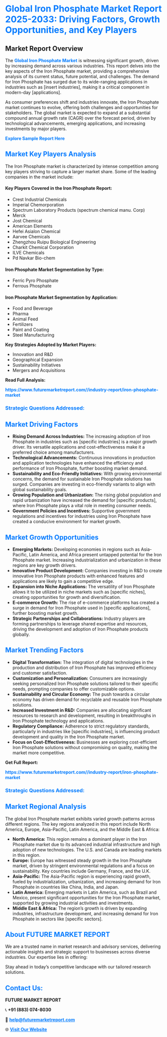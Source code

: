 <h1 style="color: #007BFF;">Global Iron Phosphate Market Report 2025-2033: Driving Factors, Growth Opportunities, and Key Players</h1>

<section id="overview">
<h2>Market Report Overview</h2>
<p>The <a href="https://www.futuremarketreport.com//industry-report/iron-phosphate-market" style="color: #007BFF; text-decoration: none;"><strong>Global Iron Phosphate Market</strong></a> is witnessing significant growth, driven by increasing demand across various industries. This report delves into the key aspects of the Iron Phosphate market, providing a comprehensive analysis of its current status, future potential, and challenges. The demand for Iron Phosphate has surged due to its wide-ranging applications in industries such as [insert industries], making it a critical component in modern-day [applications].</p>
<p>As consumer preferences shift and industries innovate, the Iron Phosphate market continues to evolve, offering both challenges and opportunities for stakeholders. The global market is expected to expand at a substantial compound annual growth rate (CAGR) over the forecast period, driven by technological advancements, emerging applications, and increasing investments by major players.</p>
</section>

<section id="overview">
<p><a href="https://www.futuremarketreport.com//request-sample/reportId=61277" style="color: #007BFF; text-decoration: none;"><strong>Explore Sample Report Here</strong></a></p>
</section>

<section id="key-players">
<h2 style="color: #007BFF;">Market Key Players Analysis</h2>
<p>The Iron Phosphate market is characterized by intense competition among key players striving to capture a larger market share. Some of the leading companies in the market include:</p>
<h4>Key Players Covered in the Iron Phosphate Report:</h4>
<ul><li>Crest Industrial Chemicals</li><li>Imperial Chemorporation</li><li>Spectrum Laboratory Products (spectrum chemical manu. Corp)</li><li>Merck</li><li>Jost Chemical</li><li>American Elements</li><li>Hefei Asialon Chemical</li><li>Aarvee Chemicals</li><li>Zhengzhou Ruipu Biological Engineering</li><li>Charkit Chemical Corporation</li><li>ILVE Chemicals</li><li>Pd Navkar Bio-chem</li></ul>
<h4>Iron Phosphate Market Segmentation by Type:</h4>
<ul><li>Ferric Pyro Phosphate</li><li>Ferrous Phosphate</li></ul>

<h4>Iron Phosphate Market Segmentation by Application:</h4>
<ul><li>Food and Beverage</li><li>Pharma</li><li>Animal Feed</li><li>Fertilizers</li><li>Paint and Coating</li><li>Steel Manufacturing</li></ul>
<p><strong>Key Strategies Adopted by Market Players:</strong></p>
<ul>
<li>Innovation and R&D</li>
<li>Geographical Expansion</li>
<li>Sustainability Initiatives</li>
<li>Mergers and Acquisitions</li>
</ul>
</section>

<section>
<p><strong>Read Full Analysis: </strong></p><a href="https://www.futuremarketreport.com//industry-report/iron-phosphate-market" style="color: #007BFF; text-decoration: none;"><strong>https://www.futuremarketreport.com//industry-report/iron-phosphate-market</strong></a>
<h3 style="color: #007BFF;">Strategic Questions Addressed:</h3>
</section>

<section id="driving-factors">
<h2 style="color: #007BFF;">Market Driving Factors</h2>
<ul>
<li><strong>Rising Demand Across Industries:</strong> The increasing adoption of Iron Phosphate in industries such as [specific industries] is a major growth driver. Its versatile applications and cost-effectiveness make it a preferred choice among manufacturers.</li>
<li><strong>Technological Advancements:</strong> Continuous innovations in production and application technologies have enhanced the efficiency and performance of Iron Phosphate, further boosting market demand.</li>
<li><strong>Sustainability and Eco-Friendly Initiatives:</strong> With growing environmental concerns, the demand for sustainable Iron Phosphate solutions has surged. Companies are investing in eco-friendly variants to align with global sustainability goals.</li>
<li><strong>Growing Population and Urbanization:</strong> The rising global population and rapid urbanization have increased the demand for [specific products], where Iron Phosphate plays a vital role in meeting consumer needs.</li>
<li><strong>Government Policies and Incentives:</strong> Supportive government regulations and incentives for industries using Iron Phosphate have created a conducive environment for market growth.</li>
</ul>
</section>

<section id="growth-opportunities">
<h2 style="color: #007BFF;">Market Growth Opportunities</h2>
<ul>
<li><strong>Emerging Markets:</strong> Developing economies in regions such as Asia-Pacific, Latin America, and Africa present untapped potential for the Iron Phosphate market. Increasing industrialization and urbanization in these regions are key growth drivers.</li>
<li><strong>Innovative Product Development:</strong> Companies investing in R&D to create innovative Iron Phosphate products with enhanced features and applications are likely to gain a competitive edge.</li>
<li><strong>Expansion into Niche Applications:</strong> The versatility of Iron Phosphate allows it to be utilized in niche markets such as [specific niches], creating opportunities for growth and diversification.</li>
<li><strong>E-commerce Growth:</strong> The rise of e-commerce platforms has created a surge in demand for Iron Phosphate used in [specific applications], further boosting market growth.</li>
<li><strong>Strategic Partnerships and Collaborations:</strong> Industry players are forming partnerships to leverage shared expertise and resources, driving the development and adoption of Iron Phosphate products globally.</li>
</ul>
</section>

<section id="trending-factors">
<h2 style="color: #007BFF;">Market Trending Factors</h2>
<ul>
<li><strong>Digital Transformation:</strong> The integration of digital technologies in the production and distribution of Iron Phosphate has improved efficiency and customer satisfaction.</li>
<li><strong>Customization and Personalization:</strong> Consumers are increasingly seeking personalized Iron Phosphate solutions tailored to their specific needs, prompting companies to offer customizable options.</li>
<li><strong>Sustainability and Circular Economy:</strong> The push towards a circular economy has driven demand for recyclable and reusable Iron Phosphate solutions.</li>
<li><strong>Increased Investment in R&D:</strong> Companies are allocating significant resources to research and development, resulting in breakthroughs in Iron Phosphate technology and applications.</li>
<li><strong>Regulatory Compliance:</strong> Adherence to strict regulatory standards, particularly in industries like [specific industries], is influencing product development and quality in the Iron Phosphate market.</li>
<li><strong>Focus on Cost-Effectiveness:</strong> Businesses are exploring cost-efficient Iron Phosphate solutions without compromising on quality, making the market more competitive.</li>
</ul>
</section>

<section>
<p><strong>Get Full Report: </strong></p><a href="https://www.futuremarketreport.com//industry-report/iron-phosphate-market" style="color: #007BFF; text-decoration: none;"><strong>https://www.futuremarketreport.com//industry-report/iron-phosphate-market</strong></a>
<h3 style="color: #007BFF;">Strategic Questions Addressed:</h3>
</section>


<section id="regional-analysis">
<h2 style="color: #007BFF;">Market Regional Analysis</h2>
<p>The global Iron Phosphate market exhibits varied growth patterns across different regions. The key regions analyzed in this report include North America, Europe, Asia-Pacific, Latin America, and the Middle East & Africa:</p>
<ul>
<li><strong>North America:</strong> This region remains a dominant player in the Iron Phosphate market due to its advanced industrial infrastructure and high adoption of new technologies. The U.S. and Canada are leading markets in this region.</li>
<li><strong>Europe:</strong> Europe has witnessed steady growth in the Iron Phosphate market, driven by stringent environmental regulations and a focus on sustainability. Key countries include Germany, France, and the U.K.</li>
<li><strong>Asia-Pacific:</strong> The Asia-Pacific region is experiencing rapid growth, fueled by industrialization, urbanization, and increasing demand for Iron Phosphate in countries like China, India, and Japan.</li>
<li><strong>Latin America:</strong> Emerging markets in Latin America, such as Brazil and Mexico, present significant opportunities for the Iron Phosphate market, supported by growing industrial activities and investments.</li>
<li><strong>Middle East & Africa:</strong> The region’s growth is driven by expanding industries, infrastructure development, and increasing demand for Iron Phosphate in sectors like [specific sectors].</li>
</ul>
</section>

<footer>
<h2 style="color: #007BFF;">About FUTURE MARKET REPORT</h2>
<p>We are a trusted name in market research and advisory services, delivering actionable insights and strategic support to businesses across diverse industries. Our expertise lies in offering:</p>

<p>Stay ahead in today’s competitive landscape with our tailored research solutions.</p>

<h2 style="color: #007BFF;">Contact Us:</h2>
<p><strong>FUTURE MARKET REPORT</strong></p>
<p>📞 <strong>+91 (883) 074-8030</strong></p>
<p>📧 <strong><a href="mailto:help@futuremarketreport.com" style="color: #007BFF;">help@futuremarketreport.com</a></strong></p>
<p>🌐 <strong><a href="https://www.futuremarketreport.com/" style="color: #007BFF;">Visit Our Website</a></strong></p>
</footer>